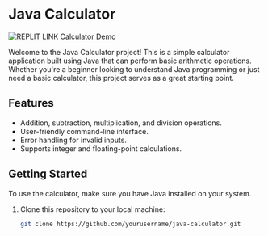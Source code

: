 # Java Calculator

![REPLIT LINK](https://replit.com/@Jaicsdx/Calculator)
[Calculator Demo](./assets/Screenshot%202023-08-25%20at%204.41.52%20PM.png)

Welcome to the Java Calculator project! This is a simple calculator application built using Java that can perform basic arithmetic operations. Whether you're a beginner looking to understand Java programming or just need a basic calculator, this project serves as a great starting point.

## Features

- Addition, subtraction, multiplication, and division operations.
- User-friendly command-line interface.
- Error handling for invalid inputs.
- Supports integer and floating-point calculations.

## Getting Started

To use the calculator, make sure you have Java installed on your system.

1. Clone this repository to your local machine:
   ```sh
   git clone https://github.com/yourusername/java-calculator.git
